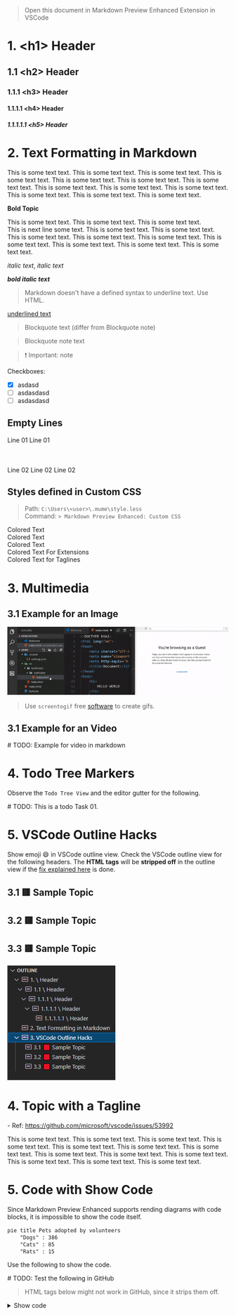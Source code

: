 > Open this document in <ext>Markdown Preview Enhanced Extension</ext> in VSCode

# 1. \<h1\> Header
## 1.1 \<h2\> Header
### 1.1.1 \<h3\> Header
#### 1.1.1.1 \<h4\> Header
##### 1.1.1.1.1 \<h5\> Header

# 2. Text Formatting in Markdown

This is some text text. This is some text text. This is some text text. This is some text text. This is some text text. This is some text text. This is some text text. This is some text text. This is some text text. This is some text text. This is some text text. This is some text text. This is some text text.

**Bold Topic**

This is some text text. This is some text text. This is some text text.\
This is next line some text. This is some text text. This is some text text. This is some text text. This is some text text. This is some text text. This is some text text. This is some text text. This is some text text. This is some text text.

_italic text_, *italic text*

***bold italic text***

> <note>Markdown doesn't have a defined syntax to underline text. Use HTML.</note>

<u>underlined text</u>

> Blockquote text (differ from Blockquote note)

> <note>Blockquote note text</note>

> <note>❗️ Important: note<note>

Checkboxes:
 - [x] asdasd
 - [ ] asdasdasd
 - [ ] asdasdasd

## Empty Lines

Line 01 Line 01\
\
\
\
Line 02 Line 02 Line 02

## Styles defined in Custom CSS

> Path: `C:\Users\<user>\.mume\style.less`\
> Command: `> Markdown Preview Enhanced: Custom CSS`

<r2>Colored Text</r2>\
<o>Colored Text</o>\
<g>Colored Text</g>\
<ext>Colored Text For Extensions</ext>\
<tag>Colored Text for Taglines</tag>

# 3. Multimedia

## 3.1 Example for an Image

![Image alt text (optional)](imgs/ext_live_server.gif)

> <note>Use `screentogif` free [software](https://www.screentogif.com/) to create gifs.

## 3.1 Example for an Video

<r2>\# TODO: Example for video in markdown</r2>

# 4. Todo Tree Markers

Observe the `Todo Tree View` and the editor gutter for the following.

<r2>\# TODO: This is a todo Task 01.</r2>

<!-- \# ? ST: This is a study marker. -->

<!--\# * IM: This is a important marker. -->

# 5. VSCode Outline Hacks

Show emoji :smile: in VSCode outline view. Check the VSCode outline view for the following headers. The **HTML tags** will be **stripped off** in the outline view if the [fix explained here](02_markdown.md#Outline-View-for-Markdown) is done.

## 3.1 🟥 Sample Topic
## 3.2 🟥 <r2>Sample Topic</r2>
## 3.3 🟥 <g>Sample Topic</g>

![Outline view for markdown](imgs/vscode_outline_for_md2.png)

# 4. Topic with a Tagline
<tag>- Ref: https://github.com/microsoft/vscode/issues/53992</tag>

This is some text text. This is some text text. This is some text text. This is some text text. This is some text text. This is some text text. This is some text text. This is some text text. This is some text text. This is some text text. This is some text text. This is some text text. This is some text text.

# 5. Code with Show Code

Since Markdown Preview Enhanced supports rending diagrams with code blocks, it is impossible to show the code itself. 

```mermaid
pie title Pets adopted by volunteers
    "Dogs" : 386
    "Cats" : 85
    "Rats" : 15
```

Use the following to show the code.

<r2>\# TODO: Test the following in GitHub</r2>
> <note>HTML tags below might not work in GitHub, since it strips them off.<note>

<details>
    <summary>Show code</summary>

    ```mermaid
    pie title Pets adopted by volunteers
        "Dogs" : 386
        "Cats" : 85
        "Rats" : 15
    ```
</details>

